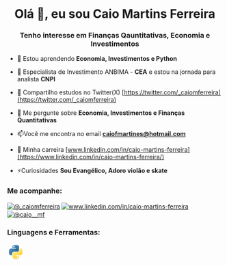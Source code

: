 <h1 align="center">Olá 👋, eu sou Caio Martins Ferreira</h1>
<h3 align="center">Tenho interesse em Finanças Qauntitativas, Economia e Investimentos</h3>

- 🌱 Estou aprendendo **Economia, Investimentos e Python**

- 🤝 Especialista de Investimento ANBIMA - **CEA** e estou na jornada para analista **CNPI**

- 📝 Compartilho estudos no Twitter(X) [https://twitter.com/_caiomferreira](https://twitter.com/_caiomferreira)

- 💬 Me pergunte sobre **Economia, Investimentos e Finanças Quantitativas**

- 📫Você me encontra no email **caiofmartines@hotmail.com**

- 📄 Minha carreira [www.linkedin.com/in/caio-martins-ferreira](https://www.linkedin.com/in/caio-martins-ferreira/)

- ⚡Curiosidades **Sou Evangélico, Adoro violão e skate**

<h3 align="left">Me acompanhe:</h3>
<p align="left">
<a href="https://twitter.com/@_caiomferreira" target="blank"><img align="center" src="https://raw.githubusercontent.com/rahuldkjain/github-profile-readme-generator/master/src/images/icons/Social/twitter.svg" alt="@_caiomferreira" height="30" width="40" /></a>
<a href="https://www.linkedin.com/in/caio-martins-ferreira/" target="blank"><img align="center" src="https://raw.githubusercontent.com/rahuldkjain/github-profile-readme-generator/master/src/images/icons/Social/linked-in-alt.svg" alt="www.linkedin.com/in/caio-martins-ferreira" height="30" width="40" /></a>
<a href="https://www.instagram.com/_caiomferreira/" target="blank"><img align="center" src="https://raw.githubusercontent.com/rahuldkjain/github-profile-readme-generator/master/src/images/icons/Social/instagram.svg" alt="@caio__mf" height="30" width="40" /></a>
</p>


<h3 align="left">Linguagens e Ferramentas:</h3>
<p align="left"> <a href="https://www.python.org" target="_blank" rel="noreferrer"> <img src="https://raw.githubusercontent.com/devicons/devicon/master/icons/python/python-original.svg" alt="python" width="40" height="40"/> </a> </p>


<!--
**caiomferreira/caiomferreira** is a ✨ _special_ ✨ repository because its `README.md` (this file) appears on your GitHub profile.

Here are some ideas to get you started:

- 🔭 I’m currently working on ...
- 🌱 I’m currently learning ...
- 👯 I’m looking to collaborate on ...
- 🤔 I’m looking for help with ...
- 💬 Ask me about ...
- 📫 How to reach me: ...
- 😄 Pronouns: ...
- ⚡ Fun fact: ...
-->
